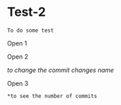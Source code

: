 # Test-2
    To do some test 


  Open 1
 
 
  Open 2 
  
  *to change the commit changes name*


  Open 3
  
    *to see the number of commits
